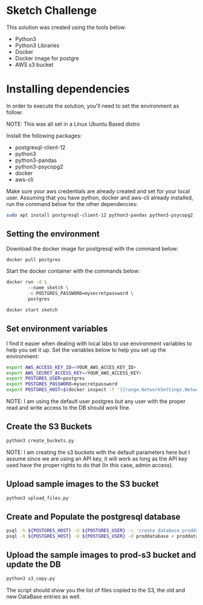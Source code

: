# Sketch Challenge

This solution was created using the tools below:

- Python3
- Python3 Libraries
- Docker
- Docker image for postgre
- AWS s3 bucket

# Installing dependencies

In order to execute the solution, you'll need to set the environment as follow:

NOTE: This was all set in a Linux Ubuntu Based distro

Install the following packages:

- postgresql-client-12
- python3
- python3-pandas
- python3-psycopg2
- docker
- aws-cli

Make sure your aws credentials are already created and set for your local user.
Assuming that you have python, docker and aws-cli already installed, run the command below for the other dependencies:

```bash
sudo apt install postgresql-client-12 python3-pandas python3-psycopg2
```

## Setting the environment

Download the docker image for postgresql with the command below:

```bash
docker pull postgres
```

Start the docker container with the commands below:

```bash
docker run -d \                                                                                             
        --name sketch \
        -e POSTGRES_PASSWORD=mysecretpassword \
        postgres

docker start sketch
```
## Set environment variables

I find it easier when dealing with local labs to use environment variables to help you set it up.
Set the variables below to help you set up the environment:

```bash
export AWS_ACCESS_KEY_ID=<YOUR_AWS_ACCES_KEY_ID>
export AWS_SECRET_ACCESS_KEY=<YOUR_AWS_ACCESS_KEY>
export POSTGRES_USER=postgres
export POSTGRES_PASSWORD=mysecretpassword
export POSTGRES_HOST=$(docker inspect -f '{{range.NetworkSettings.Networks}}{{.IPAddress}}{{end}}' sketch)

```
NOTE:
I am using the default user postgres but any user with the proper read and write access to the DB should work fine.

## Create the S3 Buckets
```bash
python3 create_buckets.py
```
NOTE:
I am creating the s3 buckets with the default parameters here but I assume since we are using an API key, it will work as long as the API key used have the proper rights to do that (In this case, admin access).

## Upload sample images to the S3 bucket
```bash
python3 upload_files.py
```

## Create and Populate the postgresql database

```bash
psql -h ${POSTGRES_HOST} -U ${POSTGRES_USER} -c 'create database proddatabase'       
psql -h ${POSTGRES_HOST} -U ${POSTGRES_USER} -d proddatabase < proddatabase.txt

```
## Upload the sample images to prod-s3 bucket and update the DB
```bash
python3 s3_copy.py
```

The script should show you the list of files copied to the S3, the old and new DataBase entries as well.
